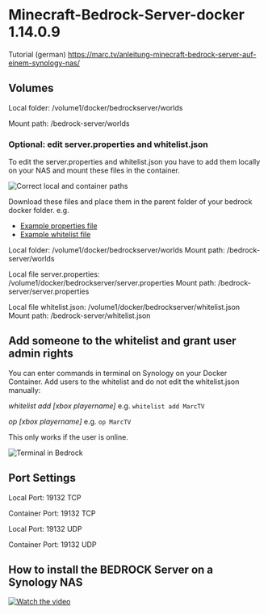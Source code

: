 # Minecraft-Bedrock-Server-docker 1.14.0.9

Tutorial (german) https://marc.tv/anleitung-minecraft-bedrock-server-auf-einem-synology-nas/

## Volumes

Local folder: /volume1/docker/bedrockserver/worlds

Mount path: /bedrock-server/worlds

### Optional: edit server.properties and whitelist.json

To edit the server.properties and whitelist.json you have to add them locally on your NAS
and mount these files in the container.

![Correct local and container paths](https://marc.tv/media/2019/04/bedrock-server-properties.jpg "Correct local and container paths")

Download these files and place them in the parent folder of your bedrock docker folder. e.g.

* [Example properties file](https://raw.githubusercontent.com/mtoensing/Docker-Minecraft-Bedrock-Server/master/server.properties)
* [Example whitelist file](https://raw.githubusercontent.com/mtoensing/Docker-Minecraft-Bedrock-Server/master/whitelist.json)

Local folder: /volume1/docker/bedrockserver/worlds
Mount path: /bedrock-server/worlds

Local file server.properties: /volume1/docker/bedrockserver/server.properties
Mount path: /bedrock-server/server.properties

Local file whitelist.json: /volume1/docker/bedrockserver/whitelist.json
Mount path: /bedrock-server/whitelist.json

## Add someone to the whitelist and grant user admin rights

You can enter commands in terminal on Synology on your Docker Container. Add users to the whitelist and do not edit the whitelist.json manually:

*whitelist add [xbox playername]*
e.g. `whitelist add MarcTV`

*op [xbox playername]*
e.g. `op MarcTV`

This only works if the user is online.

![Terminal in Bedrock](https://marc.tv/media/2020/01/bedrock-terminal.jpg "Terminal in Bedrock")

## Port Settings

Local Port: 19132 TCP

Container Port: 19132 TCP


Local Port: 19132 UDP

Container Port: 19132 UDP

## How to install the BEDROCK Server on a Synology NAS

[![Watch the video](https://img.youtube.com/vi/jbyuWkF0RNQ/maxresdefault.jpg)](https://youtu.be/jbyuWkF0RNQ)
